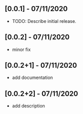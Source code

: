 ## [0.0.1] - 07/11/2020

- TODO: Describe initial release.

## [0.0.2] - 07/11/2020

- minor fix

## [0.0.2+1] - 07/11/2020

- add documentation

## [0.0.2+2] - 07/11/2020

- add description
